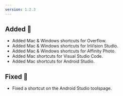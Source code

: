 ```yaml
---
version: 1.2.3
---
```


## Added 🚀
- Added Mac & Windows shortcuts for Overflow.
- Added Mac & Windows shortcuts for InVision Studio.
- Added Mac & Windows shortcuts for Affinity Photo.
- Added Mac shortcuts for Visual Studio Code.
- Added Mac shortcuts for Android Studio.

## Fixed 🐞
- Fixed a shortcut on the Android Studio toolspage.